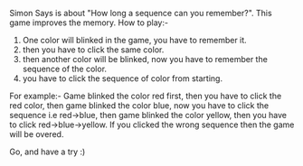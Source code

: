 Simon Says is about "How long a sequence can you remember?".
This game improves the memory.
How to play:-
1) One color will blinked in the game, you have to remember it.
2) then you have to click the same color.
3) then another color will be blinked, now you have to remember the sequence of the color.
4) you have to click the sequence of color from starting.

For example:-
Game blinked the color red first, then you have to click the red color, then game blinked the color blue, now you have to click the sequence i.e red->blue, then game blinked the color yellow,
then you have to click red->blue->yellow. If you clicked the wrong sequence then the game will be overed.

Go, and have a try :) 
